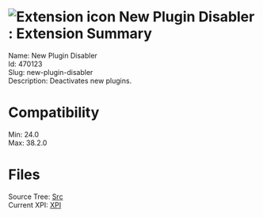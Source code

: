 # ![Extension icon](https://addons.thunderbird.net/static/img/addon-icons/default-64.png) New Plugin Disabler : Extension Summary

Name: New Plugin Disabler  
Id: 470123  
Slug: new-plugin-disabler  
Description: Deactivates new plugins.
  

# Compatibility
Min: 24.0  
Max: 38.2.0  

# Files

Source Tree: [Src](C:/Dev/Thunderbird/ThunderKdB/xall/xOther/470123-new-plugin-disabler/src)  
Current XPI: [XPI](C:/Dev/Thunderbird/ThunderKdB/xall/xOther/470123-new-plugin-disabler/xpi)  



